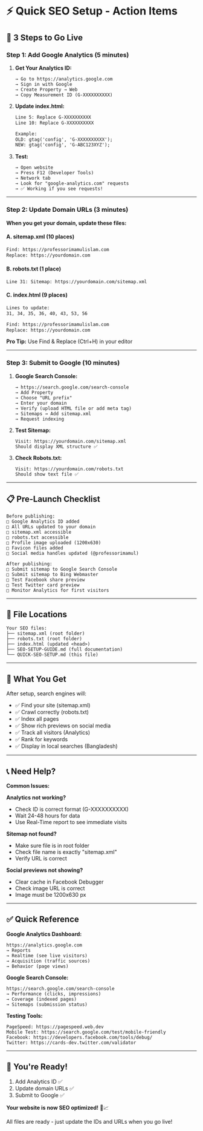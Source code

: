 # ⚡ Quick SEO Setup - Action Items

## 🎯 3 Steps to Go Live

### **Step 1: Add Google Analytics (5 minutes)**

1. **Get Your Analytics ID:**
   ```
   → Go to https://analytics.google.com
   → Sign in with Google
   → Create Property → Web
   → Copy Measurement ID (G-XXXXXXXXXX)
   ```

2. **Update index.html:**
   ```html
   Line 5: Replace G-XXXXXXXXXX
   Line 10: Replace G-XXXXXXXXXX
   
   Example:
   OLD: gtag('config', 'G-XXXXXXXXXX');
   NEW: gtag('config', 'G-ABC123XYZ');
   ```

3. **Test:**
   ```
   → Open website
   → Press F12 (Developer Tools)
   → Network tab
   → Look for "google-analytics.com" requests
   → ✅ Working if you see requests!
   ```

---

### **Step 2: Update Domain URLs (3 minutes)**

**When you get your domain, update these files:**

#### **A. sitemap.xml** (10 places)
```xml
Find: https://professorimamulislam.com
Replace: https://yourdomain.com
```

#### **B. robots.txt** (1 place)
```
Line 31: Sitemap: https://yourdomain.com/sitemap.xml
```

#### **C. index.html** (9 places)
```html
Lines to update:
31, 34, 35, 36, 40, 43, 53, 56

Find: https://professorimamulislam.com
Replace: https://yourdomain.com
```

**Pro Tip:** Use Find & Replace (Ctrl+H) in your editor

---

### **Step 3: Submit to Google (10 minutes)**

1. **Google Search Console:**
   ```
   → https://search.google.com/search-console
   → Add Property
   → Choose "URL prefix"
   → Enter your domain
   → Verify (upload HTML file or add meta tag)
   → Sitemaps → Add sitemap.xml
   → Request indexing
   ```

2. **Test Sitemap:**
   ```
   Visit: https://yourdomain.com/sitemap.xml
   Should display XML structure ✅
   ```

3. **Check Robots.txt:**
   ```
   Visit: https://yourdomain.com/robots.txt
   Should show text file ✅
   ```

---

## 📋 Pre-Launch Checklist

```
Before publishing:
□ Google Analytics ID added
□ All URLs updated to your domain
□ sitemap.xml accessible
□ robots.txt accessible
□ Profile image uploaded (1200x630)
□ Favicon files added
□ Social media handles updated (@professorimamul)

After publishing:
□ Submit sitemap to Google Search Console
□ Submit sitemap to Bing Webmaster
□ Test Facebook share preview
□ Test Twitter card preview
□ Monitor Analytics for first visitors
```

---

## 🔧 File Locations

```
Your SEO files:
├── sitemap.xml (root folder)
├── robots.txt (root folder)
├── index.html (updated <head>)
├── SEO-SETUP-GUIDE.md (full documentation)
└── QUICK-SEO-SETUP.md (this file)
```

---

## 🚀 What You Get

After setup, search engines will:
- ✅ Find your site (sitemap.xml)
- ✅ Crawl correctly (robots.txt)
- ✅ Index all pages
- ✅ Show rich previews on social media
- ✅ Track all visitors (Analytics)
- ✅ Rank for keywords
- ✅ Display in local searches (Bangladesh)

---

## 📞 Need Help?

**Common Issues:**

**Analytics not working?**
- Check ID is correct format (G-XXXXXXXXXX)
- Wait 24-48 hours for data
- Use Real-Time report to see immediate visits

**Sitemap not found?**
- Make sure file is in root folder
- Check file name is exactly "sitemap.xml"
- Verify URL is correct

**Social previews not showing?**
- Clear cache in Facebook Debugger
- Check image URL is correct
- Image must be 1200x630 px

---

## ✅ Quick Reference

**Google Analytics Dashboard:**
```
https://analytics.google.com
→ Reports
→ Realtime (see live visitors)
→ Acquisition (traffic sources)
→ Behavior (page views)
```

**Google Search Console:**
```
https://search.google.com/search-console
→ Performance (clicks, impressions)
→ Coverage (indexed pages)
→ Sitemaps (submission status)
```

**Testing Tools:**
```
PageSpeed: https://pagespeed.web.dev
Mobile Test: https://search.google.com/test/mobile-friendly
Facebook: https://developers.facebook.com/tools/debug/
Twitter: https://cards-dev.twitter.com/validator
```

---

## 🎉 You're Ready!

1. Add Analytics ID ✅
2. Update domain URLs ✅
3. Submit to Google ✅

**Your website is now SEO optimized!** 🚀📈

All files are ready - just update the IDs and URLs when you go live!
